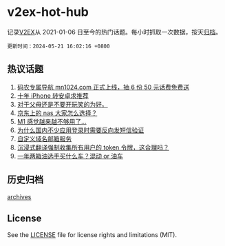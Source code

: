 # v2ex-hot-hub

 记录[V2EX](https://www.v2ex.com/)从 2021-01-06 日至今的热门话题。每小时抓取一次数据，按天[归档](archives)。

`更新时间：2024-05-21 16:02:16 +0800`

## 热议话题

1. [码农专属导航 mn1024.com 正式上线，抽 6 份 50 元话费免费送](https://www.v2ex.com/t/1042387)
1. [十年 iPhone 转安卓求推荐](https://www.v2ex.com/t/1042381)
1. [对于父母还是不要开玩笑的为好。](https://www.v2ex.com/t/1042531)
1. [京东上的 nas 大家怎么选择？](https://www.v2ex.com/t/1042458)
1. [M1 感觉越来越不够用了...](https://www.v2ex.com/t/1042407)
1. [为什么国内不少应用登录时需要反向发短信验证](https://www.v2ex.com/t/1042395)
1. [自定义域名邮箱服务](https://www.v2ex.com/t/1042514)
1. [沉浸式翻译强制收集所有用户的 token 令牌，这合理吗？](https://www.v2ex.com/t/1042477)
1. [一年两箱油选手买什么车？混动 or 油车](https://www.v2ex.com/t/1042486)

## 历史归档

[archives](archives)

## License

See the [LICENSE](LICENSE) file for license rights and limitations (MIT).
